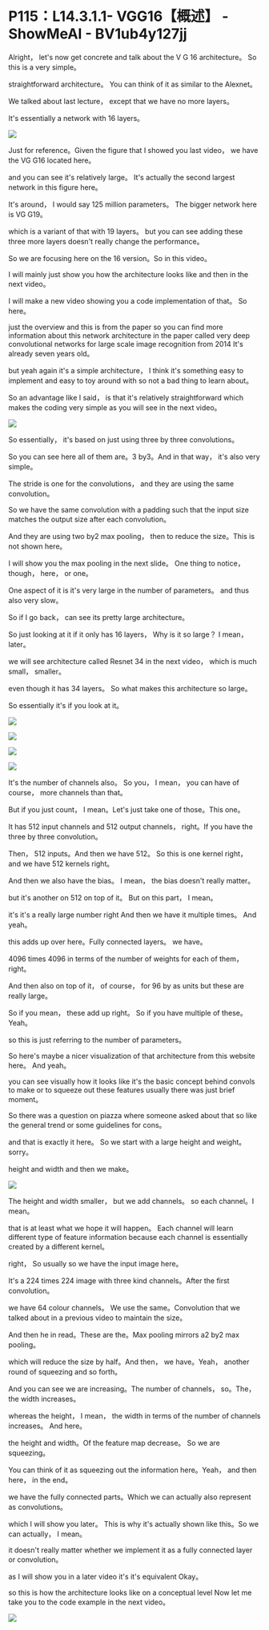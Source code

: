 # P115：L14.3.1.1- VGG16【概述】 - ShowMeAI - BV1ub4y127jj

Alright， let's now get concrete and talk about the V G 16 architecture。 So this is a very simple。

 straightforward architecture。 You can think of it as similar to the Alexnet。

 We talked about last lecture， except that we have no more layers。

 It's essentially a network with 16 layers。

![](img/909306c0e968c95a864c3616050e315f_1.png)

Just for reference。Given the figure that I showed you last video， we have the VG G16 located here。

 and you can see it's relatively large。 It's actually the second largest network in this figure here。

 It's around， I would say 125 million parameters。 The bigger network here is VG G19。

 which is a variant of that with 19 layers。 but you can see adding these three more layers doesn't really change the performance。

 So we are focusing here on the 16 version。So in this video。

 I will mainly just show you how the architecture looks like and then in the next video。

 I will make a new video showing you a code implementation of that。 So here。

 just the overview and this is from the paper so you can find more information about this network architecture in the paper called very deep convolutional networks for large scale image recognition from 2014 It's already seven years old。

 but yeah again it's a simple architecture， I think it's something easy to implement and easy to toy around with so not a bad thing to learn about。

 So an advantage like I said， is that it's relatively straightforward which makes the coding very simple as you will see in the next video。



![](img/909306c0e968c95a864c3616050e315f_3.png)

So essentially， it's based on just using three by three convolutions。

 So you can see here all of them are。3 by3。And in that way， it's also very simple。

 The stride is one for the convolutions， and they are using the same convolution。

 So we have the same convolution with a padding such that the input size matches the output size after each convolution。

And they are using two by2 max pooling， then to reduce the size。This is not shown here。

 I will show you the max pooling in the next slide。 One thing to notice， though， here， or one。

One aspect of it is it's very large in the number of parameters。 and thus also very slow。

 So if I go back， can see its pretty large architecture。

 So just looking at it if it only has 16 layers， Why is it so large？ I mean， later。

 we will see architecture called Resnet 34 in the next video， which is much small， smaller。

 even though it has 34 layers。 So what makes this architecture so large。

 So essentially it's if you look at it。

![](img/909306c0e968c95a864c3616050e315f_5.png)

![](img/909306c0e968c95a864c3616050e315f_6.png)

![](img/909306c0e968c95a864c3616050e315f_7.png)

![](img/909306c0e968c95a864c3616050e315f_8.png)

It's the number of channels also。 So you， I mean， you can have of course， more channels than that。

 But if you just count， I mean。Let's just take one of those。This one。

It has 512 input channels and 512 output channels， right。If you have the three by three convolution。

Then， 512 inputs。And then we have 512。 So this is one kernel right， and we have 512 kernels right。

 And then we also have the bias。 I mean， the bias doesn't really matter。

 but it's another on 512 on top of it。 But on this part， I mean。

 it's it's a really large number right And then we have it multiple times。 And yeah。

 this adds up over here。Fully connected layers。 we have。

4096 times 4096 in terms of the number of weights for each of them， right。

 And then also on top of it， of course， for 96 by as units but these are really large。

 So if you mean， these add up right。 So if you have multiple of these。Yeah。

 so this is just referring to the number of parameters。

 So here's maybe a nicer visualization of that architecture from this website here。 And yeah。

 you can see visually how it looks like it's the basic concept behind convols to make or to squeeze out these features usually there was just brief moment。

 So there was a question on piazza where someone asked about that so like the general trend or some guidelines for cons。

 and that is exactly it here。 So we start with a large height and weight。 sorry。

 height and width and then we make。

![](img/909306c0e968c95a864c3616050e315f_10.png)

The height and width smaller， but we add channels。 so each channel。I mean。

 that is at least what we hope it will happen。 Each channel will learn different type of feature information because each channel is essentially created by a different kernel。

 right， So usually so we have the input image here。

 It's a 224 times 224 image with three kind channels。After the first convolution。

 we have 64 colour channels。 We use the same。Convolution that we talked about in a previous video to maintain the size。

And then he in read。These are the。Max pooling mirrors a2 by2 max pooling。

 which will reduce the size by half。And then， we have。Yeah， another round of squeezing and so forth。

 And you can see we are increasing。The number of channels， so。The， the width increases。

 whereas the height， I mean， the width in terms of the number of channels increases。 And here。

 the height and width。Of the feature map decrease。 So we are squeezing。

 You can think of it as squeezing out the information here。Yeah， and then here， in the end。

 we have the fully connected parts。Which we can actually also represent as convolutions。

 which I will show you later。 This is why it's actually shown like this。So we can actually， I mean。

 it doesn't really matter whether we implement it as a fully connected layer or convolution。

 as I will show you in a later video it's it's equivalent Okay。

 so this is how the architecture looks like on a conceptual level Now let me take you to the code example in the next video。



![](img/909306c0e968c95a864c3616050e315f_12.png)